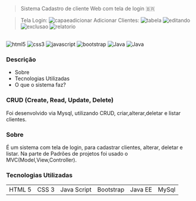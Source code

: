 > Sistema Cadastro de cliente Web com tela de login 🇧🇷

> Tela Login:
![capaeadicionar](https://user-images.githubusercontent.com/76443540/139586234-c08bd801-d4a8-4e06-9a87-638120c52c7a.png)
> Adicionar Clientes:
![tabela](https://user-images.githubusercontent.com/76443540/139586259-1486468a-1918-4920-9ab2-0478e9707f22.png)
![editando](https://user-images.githubusercontent.com/76443540/139586260-5783db76-be65-4509-aa5a-4d195b1327a9.png)
![exclusao](https://user-images.githubusercontent.com/76443540/139586264-c67d59a3-7350-4b55-86d4-df94a7587c5f.png)
![relatorio](https://user-images.githubusercontent.com/76443540/139586265-fddf6417-8fbe-4e31-bedc-6a2a16c78a76.png)



<div style="display:inline_block"><br/>
  <img align"center" alt="html5" src="https://img.shields.io/badge/HTML5-E34F26?style=for-the-badge&logo=html5&logoColor=white"/>
  <img align"center" alt="css3" src="https://img.shields.io/badge/CSS3-1572B6?style=for-the-badge&logo=css3&logoColor=white"/>
  <img align"center" alt="javascript" src="https://img.shields.io/badge/JavaScript-323330?style=for-the-badge&logo=javascript&logoColor=F7DF1E"/>
  <img align"center" alt="bootstrap" src="https://img.shields.io/badge/Bootstrap-563D7C?style=for-the-badge&logo=bootstrap&logoColor=white"/>
  <img align"center" alt="Java" src="https://img.shields.io/badge/Java-ED8B00?style=for-the-badge&logo=java&logoColor=white"/>
  <img align"center" alt="Java" src="https://img.shields.io/badge/MySQL-00000F?style=for-the-badge&logo=mysql&logoColor=white"/>
</div>


### Descrição

+ Sobre
+ Tecnologias Utilizadas
+ O que o sistema faz?

### CRUD (Create, Read, Update, Delete)

Foi desenvolvido via Mysql, utilizando CRUD, criar,alterar,deletar e listar clientes.

### Sobre
É um sistema com tela de login, para cadastrar clientes, alterar, deletar e listar.
Na parte de Padrões de projetos foi usado o MVC(Model,View,Controller).

### Tecnologias Utilizadas

<table>
  <tr>
    <td>HTML 5</td>
    <td>CSS 3</td>
    <td>Java Script </td>
    <td>Bootstrap </td>
    <td>Java EE </td>
    <td>MySql </td>
    
    
  </tr>


</table>


##
